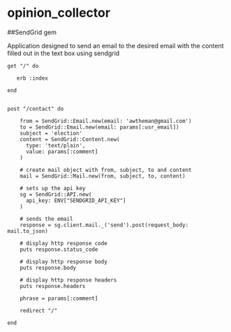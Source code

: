 # opinion_collector

##SendGrid gem

Application designed to send an email to the desired email with the content filled out in the text box using sendgrid

```
get "/" do

   erb :index

end


post "/contact" do

    from = SendGrid::Email.new(email: 'awtheman@gmail.com')
    to = SendGrid::Email.new(email: params[:usr_email])
    subject = 'election'
    content = SendGrid::Content.new(
      type: 'text/plain', 
      value: params[:comment]
    )
    
    # create mail object with from, subject, to and content
    mail = SendGrid::Mail.new(from, subject, to, content)
    
    # sets up the api key
    sg = SendGrid::API.new(
      api_key: ENV["SENDGRID_API_KEY"]
    )
    
    # sends the email
    response = sg.client.mail._('send').post(request_body: mail.to_json)
    
    # display http response code
    puts response.status_code
    
    # display http response body
    puts response.body
    
    # display http response headers
    puts response.headers

    phrase = params[:comment]

    redirect "/"
 
end
```

